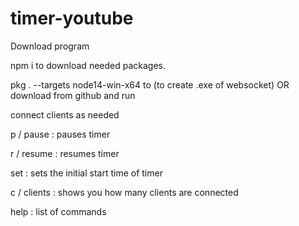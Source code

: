 # timer-youtube

Download program

npm i to download needed packages.

pkg . --targets node14-win-x64 to (to create .exe of websocket) OR download from github and run

connect clients as needed


p / pause : pauses timer

r / resume : resumes timer

set : sets the initial start time of timer

c / clients : shows you how many clients are connected

help : list of commands

